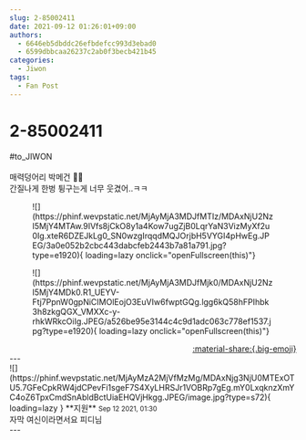 ```yaml
---
slug: 2-85002411
date: 2021-09-12 01:26:01+09:00
authors:
  - 6646eb5dbddc26efbdefcc993d3ebad0
  - 6599dbbcaa26237c2ab0f3becb421b45
categories:
  - Jiwon
tags:
  - Fan Post
---
```


# 2-85002411

<div class="post-container" markdown="1">
<div class="content-container md-sidebar__scrollwrap" markdown="1">

\#to_JIWON<br><br>매력덩어리 박메건 🤣🤣<br>간질나게 한벙 튕구는게 너무 웃겼어..ㅋㅋ<br>
<figure markdown="1">
![](https://phinf.wevpstatic.net/MjAyMjA3MDJfMTIz/MDAxNjU2NzI5MjY4MTAw.9IVfs8jCkO8y1a4Kow7ugZjB0LqrYaN3VizMyXf2u0Ig.xteR6DZEJkLg0_SN0wzgIrqqdMQJOrjbH5VYGI4pHwEg.JPEG/3a0e052b2cbc443dabcfeb2443b7a81a791.jpg?type=e1920){ loading=lazy onclick="openFullscreen(this)"}
</figure>

<figure markdown="1">
![](https://phinf.wevpstatic.net/MjAyMjA3MDJfMjk0/MDAxNjU2NzI5MjY4MDk0.R1_UEYV-Ftj7PpnW0gpNiCIMOlEojO3EuVIw6fwptGQg.lgg6kQ58hFPIhbk3h8zkgQGX_VMXXc-y-rhkWRkcOiIg.JPEG/a526be95e3144c4c9d1adc063c778ef1537.jpg?type=e1920){ loading=lazy onclick="openFullscreen(this)"}
</figure>


</div>
</div>

<div style="text-align: right;" markdown="1">
<a href="https://weverse.io/fromis9/fanpost/2-85002411" style="text-align: right;">:material-share:{.big-emoji}</a>
</div>
---

<div class="comments-container md-sidebar__scrollwrap" markdown="1">
<div class="comment" markdown="1">
<div class='id-container' markdown="1">
![](https://phinf.wevpstatic.net/MjAyMzA2MjVfMzMg/MDAxNjg3NjU0MTExOTU5.7GFeCpkRW4jdCPevFi1sgeF7S4XyLHRSJr1VOBRp7gEg.mY0LxqknzXmYC4oZ6TpxCmdSnAbldBctUiaEHQVjHkgg.JPEG/image.jpg?type=s72){ loading=lazy }
**<span class="artist">지원</span>** <small>Sep 12 2021, 01:30</small><br>
</div>
<div class='comment-body' markdown="1">
자막 여신이라면서요 피디님
</div>
</div>
</div>
---
